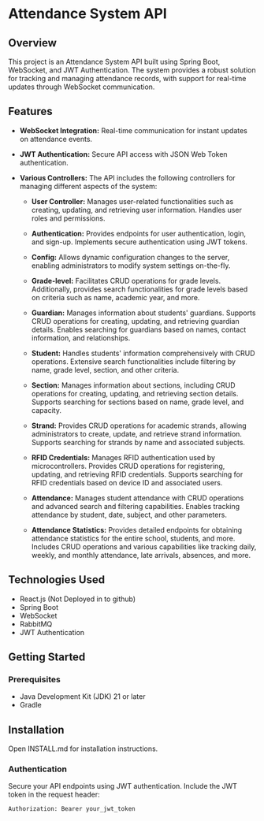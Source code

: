 # Attendance System API

## Overview
This project is an Attendance System API built using Spring Boot, WebSocket, and JWT Authentication. The system provides a robust solution for tracking and managing attendance records, with support for real-time updates through WebSocket communication.

## Features

- **WebSocket Integration:** Real-time communication for instant updates on attendance events.
- **JWT Authentication:** Secure API access with JSON Web Token authentication.
- **Various Controllers:** The API includes the following controllers for managing different aspects of the system:

    - **User Controller:** Manages user-related functionalities such as creating, updating, and retrieving user information. Handles user roles and permissions.

    - **Authentication:** Provides endpoints for user authentication, login, and sign-up. Implements secure authentication using JWT tokens.

    - **Config:** Allows dynamic configuration changes to the server, enabling administrators to modify system settings on-the-fly.

    - **Grade-level:** Facilitates CRUD operations for grade levels. Additionally, provides search functionalities for grade levels based on criteria such as name, academic year, and more.

    - **Guardian:** Manages information about students' guardians. Supports CRUD operations for creating, updating, and retrieving guardian details. Enables searching for guardians based on names, contact information, and relationships.

    - **Student:** Handles students' information comprehensively with CRUD operations. Extensive search functionalities include filtering by name, grade level, section, and other criteria.

    - **Section:** Manages information about sections, including CRUD operations for creating, updating, and retrieving section details. Supports searching for sections based on name, grade level, and capacity.

    - **Strand:** Provides CRUD operations for academic strands, allowing administrators to create, update, and retrieve strand information. Supports searching for strands by name and associated subjects.

    - **RFID Credentials:** Manages RFID authentication used by microcontrollers. Provides CRUD operations for registering, updating, and retrieving RFID credentials. Supports searching for RFID credentials based on device ID and associated users.

    - **Attendance:** Manages student attendance with CRUD operations and advanced search and filtering capabilities. Enables tracking attendance by student, date, subject, and other parameters.

    - **Attendance Statistics:** Provides detailed endpoints for obtaining attendance statistics for the entire school, students, and more. Includes CRUD operations and various capabilities like tracking daily, weekly, and monthly attendance, late arrivals, absences, and more.

## Technologies Used
- React.js (Not Deployed in to github)
- Spring Boot
- WebSocket
- RabbitMQ
- JWT Authentication

## Getting Started

### Prerequisites

- Java Development Kit (JDK) 21 or later
- Gradle

## Installation
Open INSTALL.md for installation instructions.

### Authentication
Secure your API endpoints using JWT authentication. Include the JWT token in the request header:
```
Authorization: Bearer your_jwt_token
```